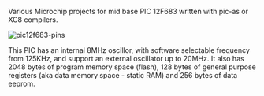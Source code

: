 Various Microchip projects for mid base PIC 12F683 written with pic-as or XC8 compilers.


![pic12f683-pins](https://github.com/user-attachments/assets/bdf6ee1d-45e3-45e6-b566-f4d95bd624b5)

This PIC has an internal 8MHz oscillor, with software selectable frequency from 125KHz, and support an external oscillator up to 20MHz. 
It also has 2048 bytes of program memory space (flash), 128 bytes of general purpose registers (aka data memory space - static RAM) and 256 bytes of data eeprom.
